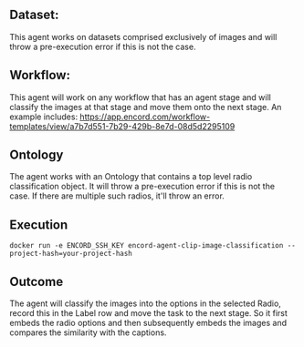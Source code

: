 ## Dataset:
This agent works on datasets comprised exclusively of images and will throw a pre-execution error if this is not the case.

## Workflow: 
This agent will work on any workflow that has an agent stage and will classify the images at that stage and move them onto the next stage.
An example includes: https://app.encord.com/workflow-templates/view/a7b7d551-7b29-429b-8e7d-08d5d2295109

## Ontology

The agent works with an Ontology that contains a top level radio classification object. It will throw a pre-execution error if this is not the case. If there are multiple such radios, it'll throw an error. 

## Execution

`docker run -e ENCORD_SSH_KEY encord-agent-clip-image-classification --project-hash=your-project-hash`

## Outcome

The agent will classify the images into the options in the selected Radio, record this in the Label row and move the task to the next stage. So it first embeds the radio options and then subsequently embeds the images and compares the similarity with the captions.
